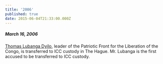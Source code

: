 ```yaml
---
title: '2006'
published: true
date: 2015-06-04T21:33:00.000Z
---
```



##### March 16, 2006

[Thomas Lubanga Dyilo](https://www.icc-cpi.int/drc/lubanga), leader of the Patriotic Front for the Liberation of the Congo, is transferred to ICC custody in The Hague. Mr. Lubanga is the first accused to be transferred to ICC custody.